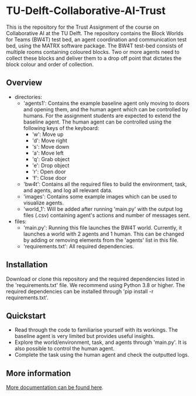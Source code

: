 # TU-Delft-Collaborative-AI-Trust
This is the repository for the Trust Assignment of the course on Collaborative AI at the TU Delft. 
The repository contains the Block Worlds for Teams (BW4T) test bed, an agent coordination and communication test bed, using the MATRX software package. 
The BW4T test-bed consists of multiple rooms containing coloured blocks. 
Two or more agents need to collect these blocks and deliver them to a drop off point that dictates the block colour and order of collection.

## Overview
- directories:
    - 'agents1': Contains the example baseline agent only moving to doors and opening them, and the human agent which can be controlled by humans. 
    For the assignment students are expected to extend the baseline agent. The human agent can be controlled using the following keys of the keyboard:
        - 'w': Move up
        - 'd': Move right
        - 's': Move down
        - 'a': Move left
        - 'q': Grab object
        - 'e': Drop object
        - 'r': Open door
        - 'f': Close door
    - 'bw4t': Contains all the required files to build the environment, task, and agents, and log all relevant data.
    - 'images': Contains some example images which can be used to visualize agents.
    - 'world_1': Will be added after running 'main.py' with the output log files (.csv) containing agent's actions and number of messages sent. 
- files:
    - 'main.py': Running this file launches the BW4T world. Currently, it launches a world with 2 agents and 1 human. 
    This can be changed by adding or removing elements from the 'agents' list in this file.
    - 'requirements.txt': All required dependencies.
    
## Installation
Download or clone this repository and the required dependencies listed in the 'requirements.txt' file. We recommend using Python 3.8 or higher. 
The required dependencies can be installed through 'pip install -r requirements.txt'. 

## Quickstart
- Read through the code to familiarise yourself with its workings. The baseline agent is very limited but provides useful insights.
- Explore the world/environment, task, and agents through 'main.py'. It is also possible to control the human agent.
- Complete the task using the human agent and check the outputted logs. 

## More information
[More documentation can be found here](https://tracinsy.ewi.tudelft.nl/pubtrac/BW4T-Matrx-CollaborativeAI/wiki). 
